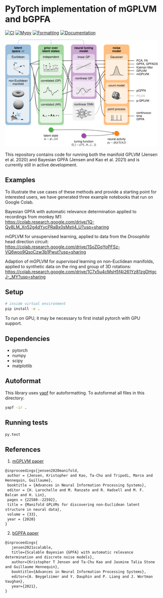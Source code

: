 # PyTorch implementation of mGPLVM and bGPFA

[![CI](https://github.com/tachukao/mgplvm-pytorch/actions/workflows/ci.yaml/badge.svg?branch=develop)](https://github.com/tachukao/mgplvm-pytorch/actions/workflows/ci.yaml/badge.svg?branch=develop)
[![Mypy](https://github.com/tachukao/mgplvm-pytorch/actions/workflows/mypy.yaml/badge.svg?branch=develop)](https://github.com/tachukao/mgplvm-pytorch/actions/workflows/mypy.yaml/badge.svg?branch=develop)
[![Formatting](https://github.com/tachukao/mgplvm-pytorch/actions/workflows/formatting.yml/badge.svg?branch=develop)](https://github.com/tachukao/mgplvm-pytorch/actions/workflows/formatting.yml/badge.svg?branch=develop)
[![Documentation](https://img.shields.io/badge/docs-latest-blue.svg)](https://tachukao.github.io/mgplvm-pytorch)

![schematic](docsrc/source/_static/small_lvm_fig.png)

This repository contains code for running both the manifold GPLVM (Jensen et al. 2020) and Bayesian GPFA (Jensen and Kao et al. 2021) and is currently still in active development.

## Examples

To illustrate the use cases of these methods and provide a starting point for interested users, we have generated three example notebooks that run on Google Colab.

Bayesian GPFA with automatic relevance determination applied to recordings from monkey M1:\
https://colab.research.google.com/drive/1Q-Qy8LM_Xn52g4dYycPRaBx0sMsti4_U?usp=sharing

mGPLVM for unsupervised learning, applied to data from the _Drosophila_ head direction circuit:\
https://colab.research.google.com/drive/1SoZGqYoPFSz-VQ6woo9QsoCzw3b1Pwut?usp=sharing

Adaption of mGPLVM for _supervised_ learning on non-Euclidean manifolds, applied to synthetic data on the ring and group of 3D rotations:\
https://colab.research.google.com/drive/1C7x5u4cMsH5f4i261Yz81zgDHgcJ-_MY?usp=sharing

## Setup

```sh
# inside virtual environment
pip install -e .
```

To run on GPU, it may be necessary to first install pytorch with GPU support.

## Dependencies

- pytorch
- numpy
- scipy
- matplotlib

## Autoformat

This library uses [yapf](https://github.com/google/yapf) for autoformatting.
To autoformat all files in this directory:

```sh
yapf -ir .
```

## Running tests

```sh
py.test
```

## References

1. [mGPLVM paper](https://papers.nips.cc/paper/2020/file/fedc604da8b0f9af74b6cfc0fab2163c-Paper.pdf)

```
@inproceedings{jensen2020manifold,
 author = {Jensen, Kristopher and Kao, Ta-Chu and Tripodi, Marco and Hennequin, Guillaume},
 booktitle = {Advances in Neural Information Processing Systems},
 editor = {H. Larochelle and M. Ranzato and R. Hadsell and M. F. Balcan and H. Lin},
 pages = {22580--22592},
 title = {Manifold GPLVMs for discovering non-Euclidean latent structure in neural data},
 volume = {33},
 year = {2020}
}
```

2. [bGPFA paper](https://www.biorxiv.org/content/10.1101/2021.06.03.446788v1)

```
@inproceedings{
   jensen2021scalable,
   title={Scalable Bayesian {GPFA} with automatic relevance determination and discrete noise models},
   author={Kristopher T Jensen and Ta-Chu Kao and Jasmine Talia Stone and Guillaume Hennequin},
   booktitle={Advances in Neural Information Processing Systems},
   editor={A. Beygelzimer and Y. Dauphin and P. Liang and J. Wortman Vaughan},
   year={2021},
}
```
